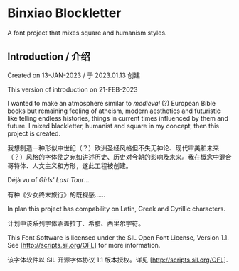 # Binxiao Blockletter

A font project that mixes square and humanism styles.

## Introduction / 介绍

Created on 13-JAN-2023 / 于 2023.01.13 创建

This version of introduction on 21-FEB-2023

I wanted to make an atmosphere similar to *medieval* (?) European Bible books but remaining feeling of atheism, modern aesthetics and futuristic like telling endless histories, things in current times influenced by them and future. I mixed blackletter, humanist and square in my concept, then this project is created.

我想制造一种形似中世纪（？）欧洲圣经风格但不失无神论、现代审美和未来（？）风格的字体使之宛如讲述历史、历史对今朝的影响及未来。我在概念中混合哥特体、人文主义和方形，遂此工程被创建。

Déjà vu of *Girls' Last Tour*…

有种《少女终末旅行》的既视感……

In plan this project has compability on Latin, Greek and Cyrillic characters.

计划中该系列字体涵盖拉丁、希腊、西里尔字符。

This Font Software is licensed under the SIL Open Font License, Version 1.1. See [http://scripts.sil.org/OFL] for more information.

该字体软件以 SIL 开源字体协议 1.1 版本授权。详见 [http://scripts.sil.org/OFL].

